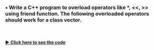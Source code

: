 ### ▪️ Write a C++ program to overload operators like \*, <<, >> using friend function. The following overloaded operators should work for a class vector.

<br/>

#### [▶️ Click here to see the code](./overload.cpp)
